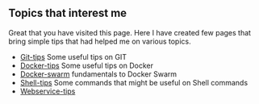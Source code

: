 ## Topics that interest me

Great that you have visited this page. Here I have created few pages that bring simple tips that had helped me on various topics.

* [Git-tips](git-tips "Git") Some useful tips on GIT 
* [Docker-tips](docker-tips "Docker") Some useful tips on Docker
* [Docker-swarm](doker-swarm "Docker Swarm") fundamentals to Docker Swarm
* [Shell-tips](shell-tips "Shell") Some commands that might be useful on Shell commands
* [Webservice-tips](webservice-tips "WS") 


